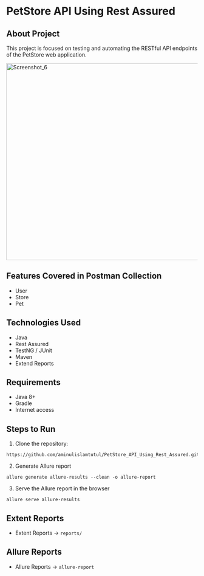 # **PetStore API Using Rest Assured**
## About Project
This project is focused on testing and automating the RESTful API endpoints of the PetStore web application.

<img width="843" height="518" alt="Screenshot_6" src="https://github.com/user-attachments/assets/de96050c-d826-4927-b831-55ecbda8339f" />

## Features Covered in Postman Collection
- User
- Store
- Pet
## Technologies Used
- Java
- Rest Assured
- TestNG / JUnit
- Maven
- Extend Reports
## Requirements
- Java 8+
- Gradle
- Internet access
## Steps to Run
1. Clone the repository:
```console 
https://github.com/aminulislamtutul/PetStore_API_Using_Rest_Assured.git
```
2. Generate Allure report
```console
allure generate allure-results --clean -o allure-report
```
3. Serve the Allure report in the browser
```console
allure serve allure-results
```   
## Extent Reports
- Extent Reports → `reports/`
## Allure Reports
- Allure Reports → `allure-report`

